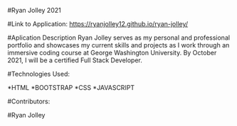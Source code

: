 #Ryan Jolley 2021

#Link to Application: https://ryanjolley12.github.io/ryan-jolley/

#Aplication Description
Ryan Jolley serves as my personal and professional portfolio and showcases my current skills and projects as I work through an immersive coding course at George Washington University. By October 2021, I will be a certified Full Stack Developer. 

#Technologies Used:

*HTML
*BOOTSTRAP
*CSS
*JAVASCRIPT

#Contributors:

#Ryan Jolley
